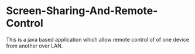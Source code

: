 # Screen-Sharing-And-Remote-Control
This is a java based application which allow remote control of of one device from another over LAN.
